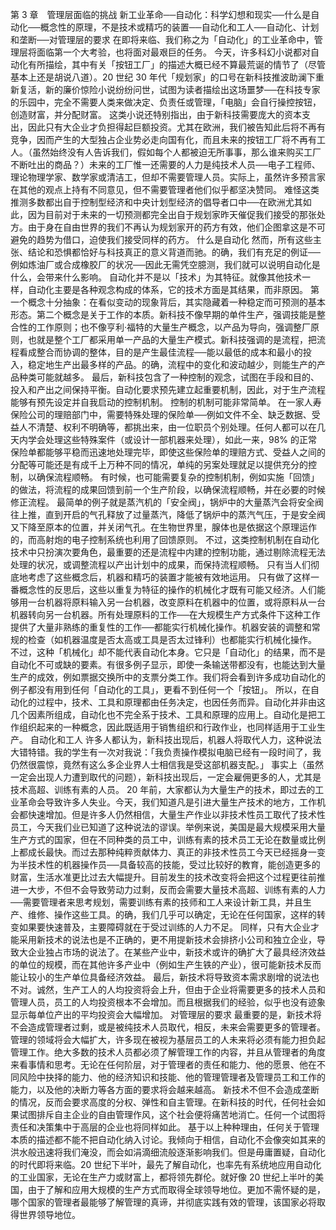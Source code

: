 第 3 章　管理层面临的挑战 
 新工业革命──自动化：科学幻想和现实──什么是自动化──概念性的原理，不是技术或精巧的装置──自动化和工人──自动化、计划和垄断──对管理层的要求 
 在即将来临、我们称之为「自动化」的工业革命中，管理层将面临第一个大考验，也将面对最艰巨的任务。
 今天，许多科幻小说都对自动化有所描绘，其中有关「按钮工厂」的描述大概已经不算最荒诞的情节了（尽管基本上还是胡说八道）。20 世纪 30 年代「规划家」的口号在新科技推波助澜下重新复活，新的廉价惊险小说纷纷问世，试图为读者描绘出这场噩梦──在科技专家的乐园中，完全不需要人类来做决定、负责任或管理，「电脑」会自行操控按钮，创造财富，并分配财富。
 这类小说还特别指出，由于新科技需要庞大的资本支出，因此只有大企业才负担得起巨额投资。尤其在欧洲，我们被告知此后将不再有竞争，因而产生的大型独占企业势必走向国有化，而且未来的按钮工厂将不再有工人。（虽然始终没有人告诉我们，假如每个人都被迫无所事事，那么谁来购买工厂不断吐出的商品？）未来的工厂惟一还需要的人力是纯技术人员──电子工程师、理论物理学家、数学家或清洁工，但却不需要管理人员。实际上，虽然许多预言家在其他的观点上持有不同意见，但不需要管理者他们似乎都坚决赞同。
 难怪这类推测多数都出自于控制型经济和中央计划型经济的倡导者口中──在欧洲尤其如此，因为目前对于未来的一切预测都完全出自于规划家昨天催促我们接受的那张处方。由于身在自由世界的我们不再认为规划家开的药方有效，他们企图拿这是不可避免的趋势为借口，迫使我们接受同样的药方。
 什么是自动化 
 然而，所有这些主张、结论和恐惧都恰好与科技真正的意义背道而驰。的确，我们有充足的例证──例如炼油厂或合成橡胶厂的状况──因此无需凭空臆测，我们就可以说明自动化是什么，会带来什么影响。
 自动化并不是以「技术」为其特征。就像其他技术一样，自动化主要是各种观念构成的体系，它的技术方面是其结果，而非原因。
 第一个概念十分抽象：在看似变动的现象背后，其实隐藏着一种稳定而可预测的基本形态。第二个概念是关于工作的本质。新科技不像早期的单件生产，强调技能是整合性的工作原则；也不像亨利·福特的大量生产概念，以产品为导向，强调整厂原则，也就是整个工厂都采用单一产品的大量生产模式。新科技强调的是流程，把流程看成整合而协调的整体，目的是产生最佳流程──能以最低的成本和最小的投入，稳定地生产出最多样的产品。的确，流程中的变化和波动越少，则能生产的产品种类可能就越多。
 最后，新科技包含了一种控制的观念，试图在手段和目的、投入和产出之间保持平衡。自动化要求预先建立起重要机制，因此，对于生产流程能够有预先设定并自我启动的控制机制。
 控制的机制可能非常简单。
 在一家人寿保险公司的理赔部门中，需要特殊处理的保险单──例如文件不全、缺乏数据、受益人不清楚、权利不明确等，都挑出来，由一位职员个别处理。任何人都可以在几天内学会处理这些特殊案件（或设计一部机器来处理），如此一来，98% 的正常保险单都能够平稳而迅速地处理完毕，即使这些保险单的理赔方式、受益人之间的分配等可能还是有成千上万种不同的情况，单纯的另案处理就足以提供充分的控制，以确保流程顺畅。
 有时候，也可能需要复杂的控制机制，例如实施「回馈」的做法，将流程的成果回馈到前一个生产阶段，以确保流程顺畅，并在必要的时候修正流程。
 最简单的例子就是蒸汽机的「安全阀」，锅炉中的大量蒸汽会将安全阀往上推，直到开启的气孔释放了过量蒸汽，降低了锅炉中的蒸汽气压，于是安全阀又下降至原本的位置，并关闭气孔。在生物世界里，腺体也是依据这个原理运作的，而高射炮的电子控制系统也利用了回馈原则。
 不过，这类控制机制在自动化技术中只扮演次要角色，最重要的还是流程中内建的控制功能，通过剔除流程无法处理的状况，或调整流程以产出计划中的成果，而保持流程顺畅。
 只有当人们彻底地考虑了这些概念后，机器和精巧的装置才能被有效地运用。
 只有做了这样一番概念性的反思后，这些以重复为特征的操作的机械化才既有可能又经济。人们能够用一台机器将原料输入另一台机器，改变原料在机器中的位置，或将原料从一台机器转向另一台机器。所有处理原料的工作──在大规模生产方式条件下这种工作提供了大量非熟练的重复性的工作──都能实行机械化操作。机器安装的调整和常规的检查（如机器温度是否太高或工具是否太过锋利）也都能实行机械化操作。
 不过，这种「机械化」却不能代表自动化本身。它只是「自动化」的结果，而不是自动化不可或缺的要素。有很多例子显示，即使一条输送带都没有，也能达到大量生产的成效，例如票据交换所中的支票分类工作。我们将会看到许多成功自动化的例子都没有用到任何「自动化的工具」，更看不到任何一个「按钮」。
 所以，在自动化的过程中，技术、工具和原理都由任务决定，也因任务而异。自动化并非由这几个因素所组成，自动化也不完全系于技术、工具和原理的应用上。自动化是把工作组织起来的一种概念，因此既适用于销售组织和行政作业，也同样适用于工业生产。
 自动化和工人 
 许多人都认为，新科技出现后，机器人将取代人力，这种说法大错特错。我的学生有一次对我说：「我负责操作模拟电脑已经有一段时间了，我仍然很震惊，竟然有这么多企业界人士相信我是受这部机器支配。」
 事实上（虽然一定会出现人力遭到取代的问题），新科技出现后，一定会雇佣更多的人，尤其是技术高超、训练有素的人员。
 20 年前，大家都认为大量生产的技术，即过去的工业革命会导致许多人失业。今天，我们知道凡是引进大量生产技术的地方，工作机会都快速增加。但是许多人仍然相信，大量生产作业以非技术性员工取代了技术性员工，今天我们业已知道了这种说法的谬误。举例来说，美国是最大规模采用大量生产方式的国家，但在不同种类的员工中，训练有素的技术员工无论在数量或比例上都成长最快。而过去那种纯粹贡献体力、真正的非技术性员工今天已经摇身一变为半技术性的机器操作员──具备较高的技能，受过比较好的教育，能创造更多的财富，生活水准更比过去大幅提升。目前发生的技术改变将会把这个过程更往前推进一大步，不但不会导致劳动力过剩，反而会需要大量技术高超、训练有素的人力──需要管理者来思考规划，需要训练有素的技师和工人来设计新工具，并且生产、维修、操作这些工具。的确，我们几乎可以确定，无论在任何国家，这样的转变如果要快速普及，主要障碍就在于受过训练的人力不足。
 同样，只有大企业才能采用新技术的说法也是不正确的，更不用提新技术会排挤小公司和独立企业，导致大企业独占市场的说法了。在某些产业中，新技术或许的确扩大了最具经济效益的单位的规模，而在其他许多产业中（例如生产生铁的产业），很可能新技术反而能让较小的生产单位具备经济效益。
 最后，新技术将导致资本需求剧增的说法也不对。诚然，生产工人的人均投资将会上升，但由于企业将需要更多的技术人员和管理人员，员工的人均投资根本不会增加。而且根据我们的经验，似乎也没有迹象显示每单位产出的平均投资会大幅增加。
 对管理层的要求 
 最重要的是，新技术将不会造成管理者过剩，或是被纯技术人员取代，相反，未来会需要更多的管理者。管理的领域将会大幅扩大，许多现在被视为基层员工的人未来将必须有能力担负起管理工作。绝大多数的技术人员都必须了解管理工作的内容，并且从管理者的角度来看事情和思考。无论在任何阶层，对于管理者的责任和能力、他的愿景、他在不同风险中抉择的能力、他的经济知识和技能、他的管理管理者及管理员工和工作的能力，以及他的决断力等各方面的要求将会越来越高。
 新技术不但不会造成垄断的情况，反而会要求高度的分权、弹性和自主管理。在新科技的时代，任何社会如果试图排斥自主企业的自由管理作风，这个社会便将痛苦地消亡。任何一个试图将责任和决策集中于高层的企业也将同样如此。
 基于以上种种理由，任何关于管理本质的描述都不能不把自动化纳入讨论。我倾向于相信，自动化不会像突如其来的洪水般迅速将我们淹没，而会如涓滴细流般逐渐影响我们。但是毋庸置疑，自动化的时代即将来临。20 世纪下半叶，最先了解自动化，也率先有系统地应用自动化的工业国家，无论在生产力或财富上，都将领先群伦。就好像 20 世纪上半叶的美国，由于了解和应用大规模的生产方式而取得全球领导地位。更加不需怀疑的是，哪个国家的管理者最能够了解管理的真谛，并彻底实践有效的管理，该国家必将取得世界领导地位。